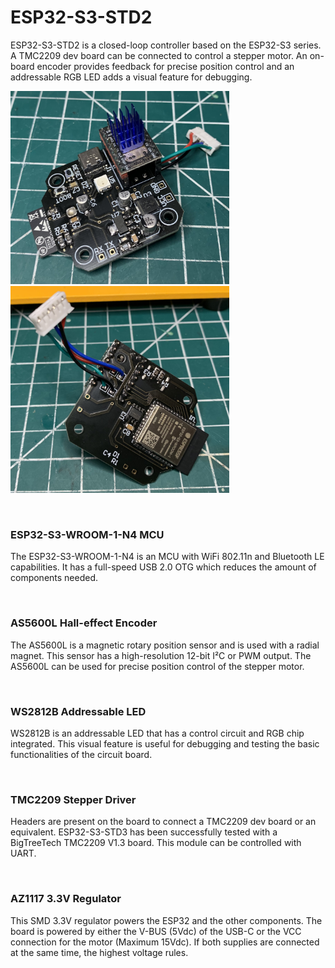 # ESP32-S3-STD2

ESP32-S3-STD2 is a closed-loop controller based on the ESP32-S3 series. A TMC2209 dev board can be connected to control a stepper motor. An on-board encoder provides feedback for precise position control and an addressable RGB LED adds a visual feature for debugging.<br>

<img src='/ESP32-S3-STD2_TopView.JPG' width='350'>&nbsp;&nbsp;&nbsp;&nbsp;&nbsp;&nbsp;&nbsp;&nbsp;&nbsp;&nbsp;&nbsp;&nbsp;&nbsp;&nbsp;<img src='/ESP32-S3-STD2_BottomView.JPG' width='350'><br>


&nbsp;<br>
### ESP32-S3-WROOM-1-N4 MCU

The ESP32-S3-WROOM-1-N4 is an MCU with WiFi 802.11n and Bluetooth LE capabilities. It has a full-speed USB 2.0 OTG which reduces the amount of components needed.<br>


&nbsp;<br>
### AS5600L Hall-effect Encoder

The AS5600L is a magnetic rotary position sensor and is used with a radial magnet. This sensor has a high-resolution 12-bit I²C or PWM output. The AS5600L can be used for precise position control of the stepper motor.<br>


&nbsp;<br>
### WS2812B Addressable LED

WS2812B is an addressable LED that has a control circuit and RGB chip integrated. This visual feature is useful for debugging and testing the basic functionalities of the circuit board.<br>


&nbsp;<br>
### TMC2209 Stepper Driver
Headers are present on the board to connect a TMC2209 dev board or an equivalent. ESP32-S3-STD3 has been successfully tested with a BigTreeTech TMC2209 V1.3 board. This module can be controlled with UART.<br>


&nbsp;<br>
### AZ1117 3.3V Regulator
This SMD 3.3V regulator powers the ESP32 and the other components. The board is powered by either the V-BUS (5Vdc) of the USB-C or the VCC connection for the motor (Maximum 15Vdc). If both supplies are connected at the same time, the highest voltage rules.<br>
